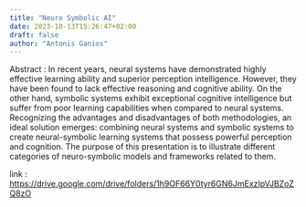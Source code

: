 ```yaml
---
title: "Neuro Symbolic AI"
date: 2023-10-13T15:26:47+02:00
draft: false
author: "Antonis Ganios"
---
```

Abstract : In recent years, neural systems have demonstrated highly effective learning ability and superior perception intelligence. However, they have been found to lack effective reasoning and cognitive ability. On the other hand, symbolic systems exhibit exceptional cognitive intelligence but suffer from poor learning capabilities when compared to neural systems. Recognizing the advantages and disadvantages of both methodologies, an ideal solution emerges: combining neural systems and symbolic systems to create neural-symbolic learning systems that possess powerful perception and cognition.
The purpose of this presentation is to illustrate different categories of neuro-symbolic models and frameworks related to them.


link : https://drive.google.com/drive/folders/1h9OF66Y0tyr6GN6JmExzIpVJBZoZQ8zO